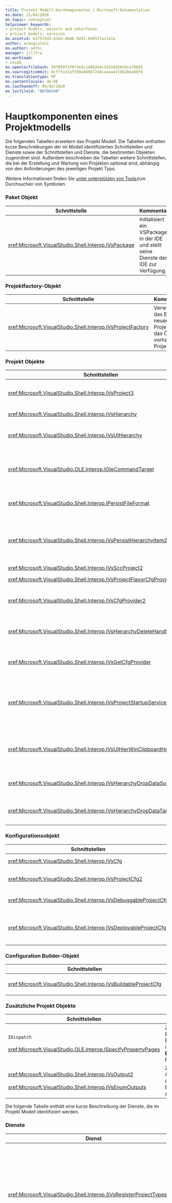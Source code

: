 ```yaml
---
title: Projekt Modell-Kernkomponenten | Microsoft-Dokumentation
ms.date: 11/04/2016
ms.topic: conceptual
helpviewer_keywords:
- project models, objects and interfaces
- project models, services
ms.assetid: b2f572d3-b26d-4846-92d1-84055fac141a
author: acangialosi
ms.author: anthc
manager: jillfra
ms.workload:
- vssdk
ms.openlocfilehash: 34f65973f0f3edc1dd6264c32d165503dca78681
ms.sourcegitcommit: 6cfffa72af599a9d667249caaaa411bb28ea69fd
ms.translationtype: MT
ms.contentlocale: de-DE
ms.lasthandoff: 09/02/2020
ms.locfileid: "80706540"
---
```

# <a name="project-model-core-components"></a>Hauptkomponenten eines Projektmodells
Die folgenden Tabellen erweitern das Projekt Modell. Die Tabellen enthalten kurze Beschreibungen der im Modell identifizierten Schnittstellen und Dienste sowie der Schnittstellen und Dienste, die bestimmten Objekten zugeordnet sind. Außerdem beschreiben die Tabellen weitere Schnittstellen, die bei der Erstellung und Wartung von Projekten optional sind, abhängig von den Anforderungen des jeweiligen Projekt Typs.

 Weitere Informationen finden Sie [unter unterstützen von Tools](../../extensibility/internals/supporting-symbol-browsing-tools.md)zum Durchsuchen von Symbolen.

### <a name="package-object"></a>Paket Objekt

|Schnittstelle|Kommentare|
|---------------|--------------|
|<xref:Microsoft.VisualStudio.Shell.Interop.IVsPackage>|Initialisiert ein VSPackage in der IDE und stellt seine Dienste der IDE zur Verfügung.|

### <a name="project-factory-object"></a>Projektfactory-Objekt

|Schnittstelle|Kommentare|
|---------------|--------------|
|<xref:Microsoft.VisualStudio.Shell.Interop.IVsProjectFactory>|Verwaltet das Erstellen neuer Projekte und das Öffnen vorhandener Projekte.|

### <a name="project-objects"></a>Projekt Objekte

|Schnittstellen|Kommentare|
|----------------|--------------|
|<xref:Microsoft.VisualStudio.Shell.Interop.IVsProject3>|Verwaltet das Hinzufügen und Entfernen von Projekt Elementen, öffnet Editoren und verwaltet die Zuordnung zwischen den einzelnen dokumentmonikern und `VSITEMID` . Erbt von `IVsProject` und `IVsProject2` .|
|<xref:Microsoft.VisualStudio.Shell.Interop.IVsHierarchy>|Verwaltet Navigations-und Anzeigeeigenschaften und stellt Ereignisse bereit.|
|<xref:Microsoft.VisualStudio.Shell.Interop.IVsUIHierarchy>|Ermöglicht Befehlsausführung ähnlich der von `IOleCommandTarget` für Befehle wie Ausschneiden und umbenennen, die nur angewendet werden, wenn sich der Fokus auf Projektmappen-Explorer befindet.|
|<xref:Microsoft.VisualStudio.OLE.Interop.IOleCommandTarget>|Dient als primäre Befehls Ziel Schnittstelle für eine Projekt Hierarchie. Dabei handelt es sich um die Standardschnittstelle zum Abfragen von Objekten für den Befehlsstatus oder den Status und die Ausführung von Befehlen. Verfügbar, wenn Sie nicht im Projektfenster den Fokus haben.|
|<xref:Microsoft.VisualStudio.Shell.Interop.IPersistFileFormat>|Koordiniert die Persistenz des Projekt Zustands. In der Regel wird der Projektstatus als Projektdatei gespeichert, kann aber an Speichersysteme angepasst werden, die nicht Datei basiert sind.|
|<xref:Microsoft.VisualStudio.Shell.Interop.IVsPersistHierarchyItem2>|Ermöglicht dem Projekt, alle Aspekte der Persistenz für die zugehörigen Projekt Elemente als Dateien auf Datenträgern oder Objekten in anderen Speichersystemen zu verwalten. Die- `IVsPersistHierarchyItem2` Schnittstelle wird für Elemente verwendet, die die- <xref:Microsoft.VisualStudio.Shell.Interop.IVsPersistDocData2> Schnittstelle nicht implementieren.|
|<xref:Microsoft.VisualStudio.Shell.Interop.IVsSccProject2>|Koordiniert Interaktionen mit der Quell Code Verwaltung.|
|<xref:Microsoft.VisualStudio.Shell.Interop.IVsProjectFlavorCfgProvider>|Ermöglicht es-Projekten, Konfigurationsinformationen zu verwalten.|
|<xref:Microsoft.VisualStudio.Shell.Interop.IVsCfgProvider2>|Verwaltet Projekt Konfigurationsobjekte, z. b. Debug-/Releasekonfigurationen. Build-, Bereitstellungs-und Debugvorgänge werden über Projekt Konfigurationsobjekte koordiniert.|
|<xref:Microsoft.VisualStudio.Shell.Interop.IVsHierarchyDeleteHandler>|Wird von Hierarchien implementiert, um die Lösch-(destruktiven) oder Entfernungs Optionen (nicht destruktiv) für Hierarchie Elemente zu steuern. Ruft die Abfrage Schnittstelle in der Schnittstelle `IVsHierarchyDeleteHandler` von der-Schnittstelle auf `IVsHierarchy` .|
|<xref:Microsoft.VisualStudio.Shell.Interop.IVsGetCfgProvider>|Stellt die Implementierungs Option bereit, mit der das-Objekt, das die-Schnittstelle unterstützt, `IVsCfgProvider2` in einer anderen com-Identität als das Projekt Objekt vorhanden ist `IVsHierarchy`|
|<xref:Microsoft.VisualStudio.Shell.Interop.IVsProjectStartupServices>|Optionale Schnittstelle, die implementiert wird, um das Projekt von anderen Entwicklern erweiterbar zu machen. Die- `IVsProjectStartupServices` Schnittstelle ermöglicht einem Drittanbieter-VSPackage, eine GUID zu registrieren, die in der Projektdatei gespeichert wird, sodass Sie bei jedem Laden des Projekts die Dienst-GUID des Drittanbieters in die Projektdatei laden und `QueryService` für diese GUID anrufen.|
|<xref:Microsoft.VisualStudio.Shell.Interop.IVsUIHierWinClipboardHelperEvents>|Wird von Quell Hierarchien in einem `UIHierarchy` Fenster implementiert, um Zwischenablage Vorgänge wie Ausschneiden, kopieren und einfügen zu koordinieren. Verwenden `AdviseClipboardHelperEvents` Sie die Schnittstelle zum Registrieren von Zwischenablage Ereignissen.|
|<xref:Microsoft.VisualStudio.Shell.Interop.IVsHierarchyDropDataSource2>|Stellt Informationen zu einem gezogenen Element relativ zu seiner Datenquelle während eines Drag & Drop-Vorgangs in einem UI-Hierarchie Fenster bereit. Wird von der- `IVsHierarchy` Schnittstelle aufgerufen.|
|<xref:Microsoft.VisualStudio.Shell.Interop.IVsHierarchyDropDataTarget>|Stellt Informationen zu einem gezogenen Element relativ zum Ablage Ziel während eines Drag & Drop-Vorgangs in einem UI-Hierarchie Fenster bereit. Wird von der- `IVsHierarchy` Schnittstelle aufgerufen.|

### <a name="configuration-object"></a>Konfigurationsobjekt

|Schnittstellen|Kommentare|
|----------------|--------------|
|<xref:Microsoft.VisualStudio.Shell.Interop.IVsCfg>|Stellt Informationen zu einer-Konfiguration bereit.|
|<xref:Microsoft.VisualStudio.Shell.Interop.IVsProjectCfg2>|Ermöglicht es-Projekten, Konfigurationsinformationen zu verwalten.|
|<xref:Microsoft.VisualStudio.Shell.Interop.IVsDebuggableProjectCfg>|Ermöglicht das Ausführen eines Projekts unter der Steuerung des Debuggers.|
|<xref:Microsoft.VisualStudio.Shell.Interop.IVsDeployableProjectCfg>|Wird von Bereitstellungs Projekten implementiert, die Bereitstellungs Vorgänge für andere Projekte ausführen.|

### <a name="configuration-builder-object"></a>Configuration Builder-Objekt

|Schnittstellen|Kommentare|
|----------------|--------------|
|<xref:Microsoft.VisualStudio.Shell.Interop.IVsBuildableProjectCfg>|Verwaltet den Buildvorgang einer Projektkonfiguration.|

### <a name="additional-project-objects"></a>Zusätzliche Projekt Objekte

|Schnittstellen|Kommentare|
|----------------|--------------|
|`IDispatch`<br /><br /> <xref:Microsoft.VisualStudio.OLE.Interop.ISpecifyPropertyPages>|Zeigt die Element Eigenschaften im **Eigenschaften** Fenster an.|
|<xref:Microsoft.VisualStudio.Shell.Interop.IVsOutput2><br /><br /> <xref:Microsoft.VisualStudio.Shell.Interop.IVsEnumOutputs>|Zeigt Ausgaben für die Bereitstellung an.|

 Die folgende Tabelle enthält eine kurze Beschreibung der Dienste, die im Projekt Modell identifiziert werden.

### <a name="services"></a>Dienste

|Dienst|Kommentare|
|-------------|--------------|
|<xref:Microsoft.VisualStudio.Shell.Interop.SVsRegisterProjectTypes>|Wird von VSPackages verwendet, die Projekttypen implementieren, um zu registrieren, ob Ihre projektfactory mit der IDE vorhanden ist. Das VSPackage muss `QueryService` für diesen Dienst aufrufen und seine projektfactory registrieren, wenn die- `IVsPackage::SetSite` Methode aufgerufen wird. Wenn die- `SetSite` Methode nicht aufgerufen wird, wird das Projekt nicht instanziiert.|
|<xref:Microsoft.VisualStudio.Shell.Interop.SVsSolution>|Bietet Zugriff auf die interne, integrierte Darstellung der aktuellen Projekt Mappe der IDE, z. b. die Möglichkeit, Projekte aufzulisten, neue Projekte zu erstellen, die Projektänderungen zu beachten usw.|
|<xref:Microsoft.VisualStudio.Shell.Interop.SVsSccManager>|Wird von Projekten aufgerufen, die an der Quell Code Verwaltung teilnehmen möchten.|
|<xref:Microsoft.VisualStudio.Shell.Interop.SVsRunningDocumentTable>|Verwaltet eine Tabelle mit geöffneten Dokumenten, um zu bestimmen, ob ein oder mehrere Projekt Elemente bereits geöffnet sind.|
|<xref:Microsoft.VisualStudio.Shell.Interop.SVsUIShellOpenDocument>|Enthält die Schnittstellen und Methoden, die aufgerufen werden, um ein Projekt Element tatsächlich mithilfe des Standard-Editors oder eines bestimmten Editors zu öffnen.|
|<xref:Microsoft.VisualStudio.Shell.Interop.SVsTrackProjectDocuments>|Muss von allen Projekten aufgerufen werden, wenn Sie Elemente hinzufügen, entfernen oder umbenennen.|
|<xref:Microsoft.VisualStudio.Shell.Interop.SVsFileChangeEx>|Verwaltet Änderungen an einer Datei oder einem Verzeichnis und benachrichtigt Clients, wenn ausgewählte Dateien auf dem Datenträger geändert wurden.|
|<xref:Microsoft.VisualStudio.Shell.Interop.SVsQueryEditQuerySave>|Muss von allen Projekten und Editoren aufgerufen werden, bevor Sie Elemente geändert oder gespeichert werden.|
|<xref:Microsoft.VisualStudio.Shell.Interop.SVsSolutionBuildManager>|Verwaltet die Reihenfolge von Build-und Bereitstellungs Vorgängen für Projekt Konfigurationen.|
|<xref:Microsoft.VisualStudio.Shell.Interop.SVsShellDebugger>|Bietet Zugriff auf Low-Level-Debugger-Dienste, die für die meisten debuggingsteuerelemente|
|<xref:Microsoft.VisualStudio.Shell.Interop.SVsShellMonitorSelection>|Ermöglicht VSPackages den Zugriff auf Informationen über die aktuelle Auswahl und ermöglicht die Kommunikation mit dem **Eigenschaften** Fenster.|
|<xref:Microsoft.VisualStudio.Shell.Interop.SVsUIShell>|Bietet grundlegende IDE-Funktionen, wie z. b. die Möglichkeit zum Erstellen und Auflisten von Tool Fenstern oder Dokument Fenstern oder zum Melden eines Fehlers an den Benutzer.|
|<xref:Microsoft.VisualStudio.Shell.Interop.SVsStatusbar>|Bietet Zugriff auf die Statusleiste der IDE.|
|<xref:Microsoft.VisualStudio.Shell.Interop.IVsExtensibility3>|Wird verwendet, um das Automatisierungs Modell zu implementieren. In Ihrem Projekt Modell wird ein Properties-Objekt zurückgegeben, mit dem Sie eine Instanz dieses Objekts erstellen können.|
|<xref:Microsoft.VisualStudio.Shell.Interop.SVsUIHierWinClipboardHelper>|Wird zum Implementieren von Zwischenablage Ereignissen für das Project-Objekt in der Hierarchie verwendet. `SVsUIHierWinClipboardHelper` mit können Sie Ausschneide-, Kopier-und Einfügevorgänge ordnungsgemäß behandeln.|

## <a name="see-also"></a>Weitere Informationen
- <xref:Microsoft.VisualStudio.OLE.Interop.IOleCommandTarget>
- [Prüfliste: Erstellen neuer Projekttypen](../../extensibility/internals/checklist-creating-new-project-types.md)
- [Nicht im Build: Verwenden von HierUtil7-Projektklassen zum Implementieren eines Projekt Typs (C++)](https://msdn.microsoft.com/library/a5c16a09-94a2-46ef-87b5-35b815e2f346)
- [Unterstützen von Tools zum Durchsuchen von Symbolen](../../extensibility/internals/supporting-symbol-browsing-tools.md)
- [Elemente eines Projektmodells](../../extensibility/internals/elements-of-a-project-model.md)
